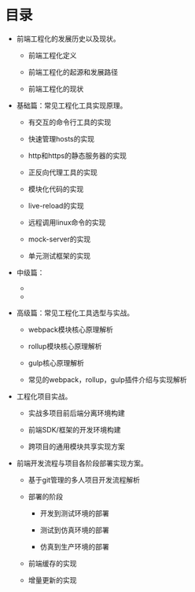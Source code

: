 # 目录

* 前端工程化的发展历史以及现状。

  * 前端工程化定义

  * 前端工程化的起源和发展路径

  * 前端工程化的现状

* 基础篇：常见工程化工具实现原理。

  * 有交互的命令行工具的实现

  * 快速管理hosts的实现

  * http和https的静态服务器的实现

  * 正反向代理工具的实现

  * 模块化代码的实现

  * live-reload的实现

  * 远程调用linux命令的实现

  * mock-server的实现

  * 单元测试框架的实现

* 中级篇：

  * 
  * 

* 高级篇：常见工程化工具选型与实战。

  * webpack模块核心原理解析

  * rollup模块核心原理解析

  * gulp核心原理解析

  * 常见的webpack，rollup，gulp插件介绍与实现解析

* 工程化项目实战。

  * 实战多项目前后端分离环境构建

  * 前端SDK/框架的开发环境构建

  * 跨项目的通用模块共享实现方案

* 前端开发流程与项目各阶段部署实现方案。

  * 基于git管理的多人项目开发流程解析

  * 部署的阶段

    * 开发到测试环境的部署

    * 测试到仿真环境的部署

    * 仿真到生产环境的部署

  * 前端缓存的实现

  * 增量更新的实现



